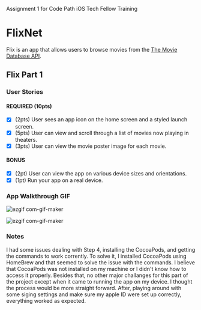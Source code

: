 Assignment 1 for Code Path iOS Tech Fellow Training
# FlixNet

Flix is an app that allows users to browse movies from the [The Movie Database API](http://docs.themoviedb.apiary.io/#).

## Flix Part 1

### User Stories

#### REQUIRED (10pts)
- [x] (2pts) User sees an app icon on the home screen and a styled launch screen.
- [x] (5pts) User can view and scroll through a list of movies now playing in theaters.
- [x] (3pts) User can view the movie poster image for each movie.

#### BONUS
- [x] (2pt) User can view the app on various device sizes and orientations.
- [x] (1pt) Run your app on a real device.

### App Walkthrough GIF

![ezgif com-gif-maker](https://user-images.githubusercontent.com/61469904/125179776-9b926d80-e1bf-11eb-9394-90141ea35c15.gif)


![ezgif com-gif-maker](https://user-images.githubusercontent.com/61469904/123885085-aaa13200-d91a-11eb-904d-0be5407c6b8d.gif)


### Notes
I had some issues dealing with Step 4, installing the CocoaPods, and getting the commands to work corrently. To solve it, I installed CocoaPods using HomeBrew and that seemed to solve the issue with the commands. I believe that CocoaPods was not installed on my machine or I didn't know how to access it properly.
Besides that, no other major challanges for this part of the project except when it came to running the app on my device. I thought the process would be more straight forward. After, playing around with some siging settings and make sure my apple ID were set up correctly, everything worked as expected.
